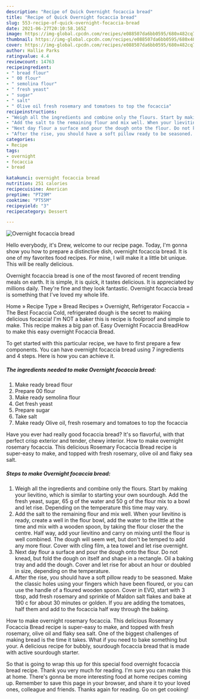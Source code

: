 ```yaml
---
description: "Recipe of Quick Overnight focaccia bread"
title: "Recipe of Quick Overnight focaccia bread"
slug: 553-recipe-of-quick-overnight-focaccia-bread
date: 2021-06-27T20:10:58.165Z
image: https://img-global.cpcdn.com/recipes/e088507da6bb0595/680x482cq70/overnight-focaccia-bread-recipe-main-photo.jpg
thumbnail: https://img-global.cpcdn.com/recipes/e088507da6bb0595/680x482cq70/overnight-focaccia-bread-recipe-main-photo.jpg
cover: https://img-global.cpcdn.com/recipes/e088507da6bb0595/680x482cq70/overnight-focaccia-bread-recipe-main-photo.jpg
author: Hallie Parks
ratingvalue: 4.4
reviewcount: 14763
recipeingredient:
- " bread flour"
- " 00 flour"
- " semolina flour"
- " fresh yeast"
- " sugar"
- " salt"
- " Olive oil fresh rosemary and tomatoes to top the focaccia"
recipeinstructions:
- "Weigh all the ingredients and combine only the flours. Start by making your lievitino, which is similar to starting your own sourdough. Add the fresh yeast, sugar, 65 g of the water and 50 g of the flour mix to a bowl and let rise. Depending on the temperature this time may vary."
- "Add the salt to the remaining flour and mix well. When your lievitino is ready, create a well in the flour bowl, add the water to the little at the time and mix with a wooden spoon, by taking the flour closer the the centre. Half way, add your lievitino and carry on mixing until the flour is well combined. The dough will seem wet, but don&#39;t be temped to add any more flour. Cover with cling film, a tea towel and let rise overnight."
- "Next day flour a surface and pour the dough onto the flour. Do not knead, but fold the dough on itself and shape in a rectangle. Oil a baking tray and add the dough. Cover and let rise for about an hour or doubled in size, depending on the temperature."
- "After the rise, you should have a soft pillow ready to be seasoned. Make the classic holes using your fingers which have been floured, or you can use the handle of a floured wooden spoon. Cover in EVO, start with 3 tbsp, add fresh rosemary and sprinkle of Maldon salt flakes and bake at 190 c for about 30 minutes or golden. If you are adding the tomatoes, half them and add to the focaccia half way through the baking."
categories:
- Recipe
tags:
- overnight
- focaccia
- bread

katakunci: overnight focaccia bread 
nutrition: 251 calories
recipecuisine: American
preptime: "PT29M"
cooktime: "PT55M"
recipeyield: "3"
recipecategory: Dessert

---
```



![Overnight focaccia bread](https://img-global.cpcdn.com/recipes/e088507da6bb0595/680x482cq70/overnight-focaccia-bread-recipe-main-photo.jpg)

Hello everybody, it's Drew, welcome to our recipe page. Today, I'm gonna show you how to prepare a distinctive dish, overnight focaccia bread. It is one of my favorites food recipes. For mine, I will make it a little bit unique. This will be really delicious.

Overnight focaccia bread is one of the most favored of recent trending meals on earth. It is simple, it is quick, it tastes delicious. It is appreciated by millions daily. They're fine and they look fantastic. Overnight focaccia bread is something that I've loved my whole life.

Home » Recipe Type » Bread Recipes » Overnight, Refrigerator Focaccia = The Best Focaccia Cold, refrigerated dough is the secret to making delicious focaccia! I&#39;m NOT a baker this is recipe is foolproof and simple to make. This recipe makes a big pan of. Easy Overnight Focaccia BreadHow to make this easy overnight Focaccia Bread.


To get started with this particular recipe, we have to first prepare a few components. You can have overnight focaccia bread using 7 ingredients and 4 steps. Here is how you can achieve it.

<!--inarticleads1-->

##### The ingredients needed to make Overnight focaccia bread:

1. Make ready  bread flour
1. Prepare  00 flour
1. Make ready  semolina flour
1. Get  fresh yeast
1. Prepare  sugar
1. Take  salt
1. Make ready  Olive oil, fresh rosemary and tomatoes to top the focaccia


Have you ever had really good focaccia bread? It&#39;s so flavorful, with that perfect crisp exterior and tender, chewy interior. How to make overnight rosemary focaccia. This delicious Rosemary Focaccia Bread recipe is super-easy to make, and topped with fresh rosemary, olive oil and flaky sea salt. 

<!--inarticleads2-->

##### Steps to make Overnight focaccia bread:

1. Weigh all the ingredients and combine only the flours. Start by making your lievitino, which is similar to starting your own sourdough. Add the fresh yeast, sugar, 65 g of the water and 50 g of the flour mix to a bowl and let rise. Depending on the temperature this time may vary.
1. Add the salt to the remaining flour and mix well. When your lievitino is ready, create a well in the flour bowl, add the water to the little at the time and mix with a wooden spoon, by taking the flour closer the the centre. Half way, add your lievitino and carry on mixing until the flour is well combined. The dough will seem wet, but don&#39;t be temped to add any more flour. Cover with cling film, a tea towel and let rise overnight.
1. Next day flour a surface and pour the dough onto the flour. Do not knead, but fold the dough on itself and shape in a rectangle. Oil a baking tray and add the dough. Cover and let rise for about an hour or doubled in size, depending on the temperature.
1. After the rise, you should have a soft pillow ready to be seasoned. Make the classic holes using your fingers which have been floured, or you can use the handle of a floured wooden spoon. Cover in EVO, start with 3 tbsp, add fresh rosemary and sprinkle of Maldon salt flakes and bake at 190 c for about 30 minutes or golden. If you are adding the tomatoes, half them and add to the focaccia half way through the baking.


How to make overnight rosemary focaccia. This delicious Rosemary Focaccia Bread recipe is super-easy to make, and topped with fresh rosemary, olive oil and flaky sea salt. One of the biggest challenges of making bread is the time it takes. What if you need to bake something but your. A delicious recipe for bubbly, sourdough focaccia bread that is made with active sourdough starter. 

So that is going to wrap this up for this special food overnight focaccia bread recipe. Thank you very much for reading. I'm sure you can make this at home. There's gonna be more interesting food at home recipes coming up. Remember to save this page in your browser, and share it to your loved ones, colleague and friends. Thanks again for reading. Go on get cooking!
